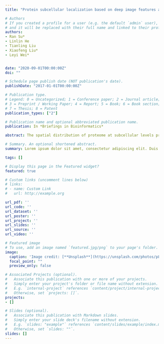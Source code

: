 ```yaml
---
title: "Protein subcellular localization based on deep image features and criterion learning strategy"

# Authors
# If you created a profile for a user (e.g. the default `admin` user), write the username (folder name) here 
# and it will be replaced with their full name and linked to their profile.
authors:
- Ran Su*
- Linlin He
- Tianling Liu
- Xiaofeng Liu*
- Leyi Wei*


date: "2020-09-01T00:00:00Z"
doi: ""

# Schedule page publish date (NOT publication's date).
publishDate: "2017-01-01T00:00:00Z"

# Publication type.
# Legend: 0 = Uncategorized; 1 = Conference paper; 2 = Journal article;
# 3 = Preprint / Working Paper; 4 = Report; 5 = Book; 6 = Book section;
# 7 = Thesis; 8 = Patent
publication_types: ["2"]

# Publication name and optional abbreviated publication name.
publication: In *Briefings in Bioinformatics*

abstract: The spatial distribution of proteome at subcellular levels provides clues for protein functions, thus is important to human biology and disease. Imaging-based methods are one of the most important approaches for predicting protein subcellular location. Although deep neural networks (DNNs) have shown impressive performance in a number of imaging tasks, its application to protein subcellular localisation has not been sufficiently explored. In this study, we developed a deep imaging-based approach to localise the proteins at subcellular levels. Based on deep image features extracted from convolutional neural networks (CNNs), both single-label and multi-label locations can be accurately predicted. Particularly, the multi-label prediction is quite a challenging task. Here we developed a criterion learning strategy to exploit the labelattribute relevancy and label-label relevancy. A criterion which was used to determine the final label-set was automatically obtained during the learning procedure.We concluded an optimal CNN architecture that could give the best results. Besides, experiments show that compared with the hand-crafted features, the deep features present more accurate prediction with less features. The implementation for the proposed method is available at https://github.com/RanSuLab/ProteinSubcellularLocation.

# Summary. An optional shortened abstract.
summary: Lorem ipsum dolor sit amet, consectetur adipiscing elit. Duis posuere tellus ac convallis placerat. Proin tincidunt magna sed ex sollicitudin condimentum.

tags: []

# Display this page in the Featured widget?
featured: true

# Custom links (uncomment lines below)
# links:
# - name: Custom Link
#   url: http://example.org

url_pdf: ''
url_code: ''
url_dataset: ''
url_poster: ''
url_project: ''
url_slides: ''
url_source: ''
url_video: ''

# Featured image
# To use, add an image named `featured.jpg/png` to your page's folder. 
image:
  caption: 'Image credit: [**Unsplash**](https://unsplash.com/photos/pLCdAaMFLTE)'
  focal_point: ""
  preview_only: false

# Associated Projects (optional).
#   Associate this publication with one or more of your projects.
#   Simply enter your project's folder or file name without extension.
#   E.g. `internal-project` references `content/project/internal-project/index.md`.
#   Otherwise, set `projects: []`.
projects:
- []

# Slides (optional).
#   Associate this publication with Markdown slides.
#   Simply enter your slide deck's filename without extension.
#   E.g. `slides: "example"` references `content/slides/example/index.md`.
#   Otherwise, set `slides: ""`.
slides: []
---
```


